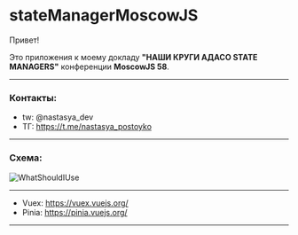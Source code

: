 # stateManagerMoscowJS

Привет!

Это приложения к моему докладу **"НАШИ КРУГИ АДАСО STATE MANAGERS"** конференции **MoscowJS 58**.

***
### Контакты:
* tw: @nastasya_dev
* ТГ: https://t.me/nastasya_postoyko
***

### Схема:
![WhatShouldIUse](https://github.com/nastasyaDev/storeManagerMoscowJS/blob/main/whatShouldIUse.jpg)

***
* Vuex: https://vuex.vuejs.org/
* Pinia: https://pinia.vuejs.org/
***


